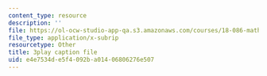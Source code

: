 ```yaml
---
content_type: resource
description: ''
file: https://ol-ocw-studio-app-qa.s3.amazonaws.com/courses/18-086-mathematical-methods-for-engineers-ii-spring-2006/e4e7534de5f4092ba01406806276e507_zha1744fTRs.srt
file_type: application/x-subrip
resourcetype: Other
title: 3play caption file
uid: e4e7534d-e5f4-092b-a014-06806276e507
---
```

